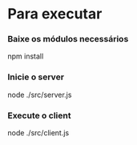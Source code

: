 # Para executar

### Baixe os módulos necessários
npm install

### Inicie o server
node ./src/server.js

### Execute o client
node ./src/client.js
